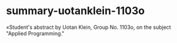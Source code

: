# summary-uotanklein-1103o
«Student's abstract by Uotan Klein, Group No. 1103o, on the subject "Applied Programming." 
